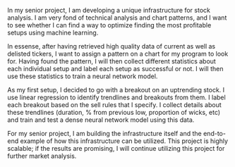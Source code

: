 In my senior project, I am developing a unique infrastructure for stock analysis. I am very fond of technical analysis and chart patterns, and I want to see whether I can find a way to optimize finding the most profitable setups using machine learning. 

In essense, after having retrieved high quality data of current as well as delisted tickers, I want to assign a pattern on a chart for my program to look for. Having found the pattern, I will then collect different statistics about each individual setup and label each setup as successful or not. I will then use these statistics to train a neural network model. 

As my first setup, I decided to go with a breakout on an uptrending stock. I use linear regression to identify trendlines and breakouts from them. I label each breakout based on the sell rules that I specify. I collect details about these trendlines (duration, % from previous low, proportion of wicks, etc) and train and test a dense neural network model using this data.

For my senior project, I am building the infrastructure itself and the end-to-end example of how this infrastructure can be utilized. This project is highly scalable; if the results are promising, I will continue utilizing this project for further market analysis.